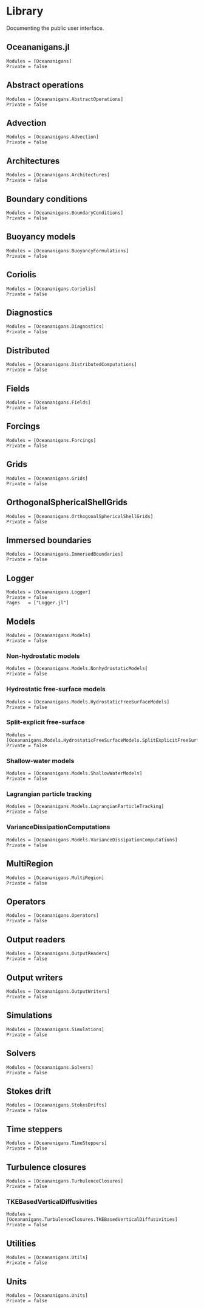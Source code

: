 # Library

Documenting the public user interface.

## Oceananigans.jl

```@autodocs
Modules = [Oceananigans]
Private = false
```

## Abstract operations

```@autodocs
Modules = [Oceananigans.AbstractOperations]
Private = false
```

## Advection

```@autodocs
Modules = [Oceananigans.Advection]
Private = false
```

## Architectures

```@autodocs
Modules = [Oceananigans.Architectures]
Private = false
```

## Boundary conditions

```@autodocs
Modules = [Oceananigans.BoundaryConditions]
Private = false
```

## Buoyancy models

```@autodocs
Modules = [Oceananigans.BuoyancyFormulations]
Private = false
```

## Coriolis

```@autodocs
Modules = [Oceananigans.Coriolis]
Private = false
```

## Diagnostics

```@autodocs
Modules = [Oceananigans.Diagnostics]
Private = false
```

## Distributed

```@autodocs
Modules = [Oceananigans.DistributedComputations]
Private = false
```

## Fields

```@autodocs
Modules = [Oceananigans.Fields]
Private = false
```

## Forcings

```@autodocs
Modules = [Oceananigans.Forcings]
Private = false
```

## Grids

```@autodocs
Modules = [Oceananigans.Grids]
Private = false
```

## OrthogonalSphericalShellGrids

```@autodocs
Modules = [Oceananigans.OrthogonalSphericalShellGrids]
Private = false
```

## Immersed boundaries

```@autodocs
Modules = [Oceananigans.ImmersedBoundaries]
Private = false
```

## Logger

```@autodocs
Modules = [Oceananigans.Logger]
Private = false
Pages   = ["Logger.jl"]
```

## Models

```@autodocs
Modules = [Oceananigans.Models]
Private = false
```

### Non-hydrostatic models

```@autodocs
Modules = [Oceananigans.Models.NonhydrostaticModels]
Private = false
```

### Hydrostatic free-surface models

```@autodocs
Modules = [Oceananigans.Models.HydrostaticFreeSurfaceModels]
Private = false
```

### Split-explicit free-surface

```@autodocs
Modules = [Oceananigans.Models.HydrostaticFreeSurfaceModels.SplitExplicitFreeSurfaces]
Private = false
```

### Shallow-water models

```@autodocs
Modules = [Oceananigans.Models.ShallowWaterModels]
Private = false
```

### Lagrangian particle tracking

```@autodocs
Modules = [Oceananigans.Models.LagrangianParticleTracking]
Private = false
```

### VarianceDissipationComputations

```@autodocs
Modules = [Oceananigans.Models.VarianceDissipationComputations]
Private = false
```

## MultiRegion

```@autodocs
Modules = [Oceananigans.MultiRegion]
Private = false
```

## Operators

```@autodocs
Modules = [Oceananigans.Operators]
Private = false
```

## Output readers

```@autodocs
Modules = [Oceananigans.OutputReaders]
Private = false
```

## Output writers

```@autodocs
Modules = [Oceananigans.OutputWriters]
Private = false
```

## Simulations

```@autodocs
Modules = [Oceananigans.Simulations]
Private = false
```

## Solvers

```@autodocs
Modules = [Oceananigans.Solvers]
Private = false
```

## Stokes drift

```@autodocs
Modules = [Oceananigans.StokesDrifts]
Private = false
```

## Time steppers

```@autodocs
Modules = [Oceananigans.TimeSteppers]
Private = false
```

## Turbulence closures

```@autodocs
Modules = [Oceananigans.TurbulenceClosures]
Private = false
```

### TKEBasedVerticalDiffusivities

```@autodocs
Modules = [Oceananigans.TurbulenceClosures.TKEBasedVerticalDiffusivities]
Private = false
```

## Utilities

```@autodocs
Modules = [Oceananigans.Utils]
Private = false
```

## Units

```@autodocs
Modules = [Oceananigans.Units]
Private = false
```
